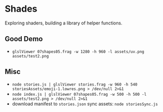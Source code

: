 # Shades

Exploring shaders, building a library of helper functions.


## Good Demo

* `glslViewer 07shapes05.frag -w 1280 -h 960 -l assets/uv.png assets/test2.png`

## Misc

* `node stories.js | glslViewer stories.frag -w 960 -h 540 storiesAssets/emoji-1.lowres.png > /dev/null 2>&1`
* `node index.js | glslViewer 07shapes05.frag -w 500 -h 500 -l assets/test2.png > /dev/null 2>&1`
* download manifest to `stories.json` sync assets: `node storiesSync.js`
